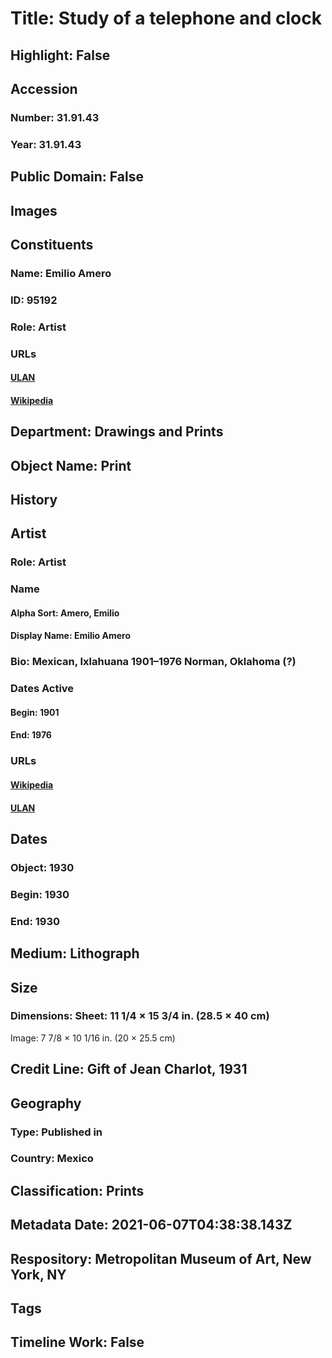 # Title: Study of a telephone and clock
## Highlight: False
## Accession
### Number: 31.91.43
### Year: 31.91.43
## Public Domain: False
## Images
## Constituents
### Name: Emilio Amero
### ID: 95192
### Role: Artist
### URLs
#### [ULAN](http://vocab.getty.edu/page/ulan/500202173)
#### [Wikipedia](https://www.wikidata.org/wiki/Q1337404)
## Department: Drawings and Prints
## Object Name: Print
## History
## Artist
### Role: Artist
### Name
#### Alpha Sort: Amero, Emilio
#### Display Name: Emilio Amero
### Bio: Mexican, Ixlahuana 1901–1976 Norman, Oklahoma (?)
### Dates Active
#### Begin: 1901
#### End: 1976
### URLs
#### [Wikipedia](https://www.wikidata.org/wiki/Q1337404)
#### [ULAN](http://vocab.getty.edu/page/ulan/500202173)
## Dates
### Object: 1930
### Begin: 1930
### End: 1930
## Medium: Lithograph
## Size
### Dimensions: Sheet: 11 1/4 × 15 3/4 in. (28.5 × 40 cm)
Image: 7 7/8 × 10 1/16 in. (20 × 25.5 cm)
## Credit Line: Gift of Jean Charlot, 1931
## Geography
### Type: Published in
### Country: Mexico
## Classification: Prints
## Metadata Date: 2021-06-07T04:38:38.143Z
## Respository: Metropolitan Museum of Art, New York, NY
## Tags
## Timeline Work: False
